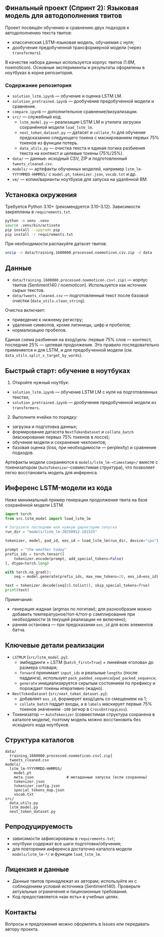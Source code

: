 ## Финальный проект (Спринт 2): Языковая модель для автодополнения твитов

Проект посвящён обучению и сравнению двух подходов к автодополнению текста твитов:

- классическая LSTM-языковая модель, обучаемая с нуля;
- дообучение предобученной трансформерной модели (через `transformers`).

В качестве набора данных используется корпус твитов (1.6M, noemoticon). Основные эксперименты и результаты оформлены в ноутбуках в корне репозитория.

### Содержание репозитория

- `solution_lstm.ipynb` — обучение и оценка LSTM LM.
- `solution_pretrained.ipynb` — дообучение предобученной модели и сравнение.
- `compare.ipynb` — дополнительное сравнение/визуализации.
- `src/` — служебный код:
  - `lstm_model.py` — реализация LSTM LM и утилита загрузки сохранённой модели `load_lstm_lm`.
  - `next_token_dataset.py` — датасет и `collate_fn` для обучения предсказанию следующего токена c маскированием первых 75% токенов из функции потерь.
  - `data_utils.py` — очистка текста и единая логика разбиения текста на контекст и целевые токены (75%/25%).
- `data/` — данные: исходный CSV, ZIP и подготовленный `tweets_cleaned.csv`.
- `models/` — артефакты обученных моделей, например `lstm_lm-YYYYMMDD-HHMMSS/` с `model.pt`, `tokenizer.json`, `vocab.txt` и др.
- `vm/` — копии/варианты ноутбуков для запуска на удалённой ВМ.

## Установка окружения

Требуется Python 3.10+ (рекомендуется 3.10–3.12). Зависимости закреплены в `requirements.txt`.

```bash
python -m venv .venv
source .venv/bin/activate
pip install --upgrade pip
pip install -r requirements.txt
```

При необходимости распакуйте датасет твитов:

```bash
unzip -n data/training.1600000.processed.noemoticon.csv.zip -d data
```

## Данные

- `data/training.1600000.processed.noemoticon.csv(.zip)` — корпус твитов (Sentiment140 / noemoticon). Используется как источник сырых текстов.
- `data/tweets_cleaned.csv` — подготовленный текст после базовой очистки (`data_utils.clean_string`).

Очистка включает:
- приведение к нижнему регистру;
- удаление символов, кроме латиницы, цифр и пробелов;
- нормализацию пробелов.

Единая схема разбиения на вход/цель: первые 75% слов — контекст, последние 25% — целевая продолжение. Это правило последовательно применяется и для LSTM, и для предобученной модели (см. `data_utils.split_x_target_by_words`).

## Быстрый старт: обучение в ноутбуках

1) Откройте нужный ноутбук:
- `solution_lstm.ipynb` — обучение LSTM LM c нуля на подготовленных текстах;
- `solution_pretrained.ipynb` — дообучение предобученной модели из `transformers`.

2) Выполните ячейки по порядку:
- загрузка и подготовка данных;
- формирование датасета `NextTokenDataset` и `collate_batch` (маскирование первых 75% токенов в лоссе);
- обучение модели и сохранение чекпоинтов;
- базовая оценка (loss, при необходимости — perplexity) и сравнение подходов.

Артефакты модели сохраняются в `models/lstm_lm-<timestamp>/` вместе с токенизатором (`AutoTokenizer`-совместимая структура), что позволяет легко восстановить модель для инференса.

## Инференс LSTM-модели из кода

Ниже минимальный пример генерации продолжения твита на базе сохранённой модели LSTM.

```python
import torch
from src.lstm_model import load_lstm_lm

# Загрузите последнюю или нужную директорию запуска
run_dir = "models/lstm_lm-20250912-181525"

tokenizer, model, pad_id, eos_id = load_lstm_lm(run_dir, device="cpu")

prompt = "the weather today"
prefix_ids = torch.tensor([
    tokenizer.encode(prompt, add_special_tokens=False)
], dtype=torch.long)

with torch.no_grad():
    seq = model.generate(prefix_ids, max_new_tokens=20, eos_id=eos_id)

text = tokenizer.decode(seq[0].tolist(), skip_special_tokens=True)
print(text)
```

Примечания:
- генерация жадная (argmax по логитам); для разнообразия можно добавить температурное/топ-k/топ-p сэмплирование при необходимости (в текущей реализации не включено);
- ранняя остановка — при предсказании `eos_id` для всех элементов батча.

## Ключевые детали реализации

- `LSTMLM` (`src/lstm_model.py`):
  - эмбеддинги + LSTM (`batch_first=True`) + линейная «голова» до размера словаря;
  - `forward` принимает `input_ids` и реальные `lengths` (после паддинга), использует `pack_padded_sequence`/`pad_packed_sequence`;
  - `generate` инициализируется скрытым состоянием по префиксу и порождает токены итеративно (жадно).
- `NextTokenDataset` (`src/next_token_dataset.py`):
  - добавляет `eos_id`, формирует вход/цель со смещением на 1;
  - `collate_batch` паддит входы, а в `labels` маскирует первые 75% токенов значением `-100` (игнор в `CrossEntropyLoss`).
- Токенизатор — `AutoTokenizer` (совместимая структура сохранена в каталоге модели), поэтому модель можно восстановить без исходного кода ноутбуков.

## Структура каталогов

```text
data/
  training.1600000.processed.noemoticon.csv[.zip]
  tweets_cleaned.csv
models/
  lstm_lm-YYYYMMDD-HHMMSS/
    model.pt
    meta.json               # метаданные запуска (если сохранены)
    tokenizer.json
    tokenizer_config.json
    special_tokens_map.json
    vocab.txt
src/
  data_utils.py
  lstm_model.py
  next_token_dataset.py
```

## Репродуцируемость

- зависимости зафиксированы в `requirements.txt`;
- ноутбуки содержат все шаги подготовки/обучения;
- для повторения инференса достаточно каталога модели `models/lstm_lm-*/` и функции `load_lstm_lm`.

## Лицензия и данные

- Данные твитов принадлежат их авторам; используйте их с соблюдением условий источника (Sentiment140). Проверьте актуальные ограничения и лицензионные требования.
- Код предоставляется «как есть» в учебных целях.

## Контакты

Вопросы и предложения можно оформлять в Issues или передавать автору проекта.


